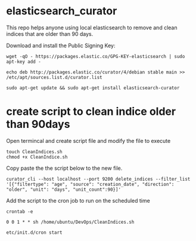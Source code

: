 # elasticsearch_curator

This repo helps anyone using local elasticsearch to remove and clean indices that are older than 90 days. 


Download and install the Public Signing Key:

```
wget -qO - https://packages.elastic.co/GPG-KEY-elasticsearch | sudo apt-key add -

echo deb http://packages.elastic.co/curator/4/debian stable main >> /etc/apt/sources.list.d/curator.list

sudo apt-get update && sudo apt-get install elasticsearch-curator

```
# create script to clean indice older than 90days

Open termincal and create script file and modify the file to execute

```
touch CleanIndices.sh
chmod +x CleanIndice.sh
```

Copy paste the the script below to the new file.

```
curator_cli --host localhost --port 9200 delete_indices --filter_list '[{"filtertype": "age", "source": "creation_date", "direction": "older", "unit": "days", "unit_count":90}]'

```
Add the script to the cron job to run on the scheduled time

```
crontab -e

0 0 1 * * sh /home/ubuntu/DevOps/CleanIndices.sh

etc/init.d/cron start

```
